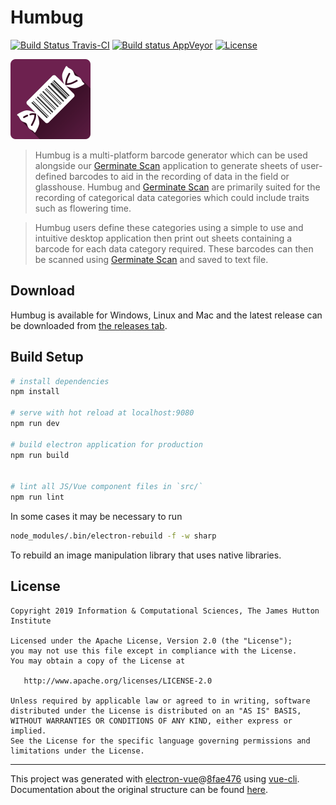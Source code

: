 # Humbug

[![Build Status Travis-CI](https://travis-ci.org/sebastian-raubach/humbug-electron.svg?branch=master)](https://travis-ci.org/sebastian-raubach/humbug-electron)
[![Build status AppVeyor](https://ci.appveyor.com/api/projects/status/8l6x7a51pegas1dx?svg=true)](https://ci.appveyor.com/project/sebastian-raubach/humbug-electron)
[![License](https://img.shields.io/badge/license-Apache%202.0-blue.svg)](https://opensource.org/licenses/Apache-2.0)

![Logo](src/main/assets/logo.png?raw=true "Logo")

> Humbug is a multi-platform barcode generator which can be used alongside our [Germinate Scan](http://ics.hutton.ac.uk/germinate-scan/) application to generate sheets of user-defined barcodes to aid in the recording of data in the field or glasshouse. Humbug and [Germinate Scan](http://ics.hutton.ac.uk/germinate-scan/) are primarily suited for the recording of categorical data categories which could include traits such as flowering time.

> Humbug users define these categories using a simple to use and intuitive desktop application then print out sheets containing a barcode for each data category required. These barcodes can then be scanned using [Germinate Scan](http://ics.hutton.ac.uk/germinate-scan/) and saved to text file.

## Download

Humbug is available for Windows, Linux and Mac and the latest release can be downloaded from [the releases tab](https://github.com/sebastian-raubach/humbug-electron/releases).

## Build Setup

``` bash
# install dependencies
npm install

# serve with hot reload at localhost:9080
npm run dev

# build electron application for production
npm run build


# lint all JS/Vue component files in `src/`
npm run lint

```

In some cases it may be necessary to run
``` bash
node_modules/.bin/electron-rebuild -f -w sharp
```
To rebuild an image manipulation library that uses native libraries.

## License

    Copyright 2019 Information & Computational Sciences, The James Hutton Institute

    Licensed under the Apache License, Version 2.0 (the "License");
    you may not use this file except in compliance with the License.
    You may obtain a copy of the License at

       http://www.apache.org/licenses/LICENSE-2.0

    Unless required by applicable law or agreed to in writing, software
    distributed under the License is distributed on an "AS IS" BASIS,
    WITHOUT WARRANTIES OR CONDITIONS OF ANY KIND, either express or implied.
    See the License for the specific language governing permissions and
    limitations under the License.

---

This project was generated with [electron-vue](https://github.com/SimulatedGREG/electron-vue)@[8fae476](https://github.com/SimulatedGREG/electron-vue/tree/8fae4763e9d225d3691b627e83b9e09b56f6c935) using [vue-cli](https://github.com/vuejs/vue-cli). Documentation about the original structure can be found [here](https://simulatedgreg.gitbooks.io/electron-vue/content/index.html).
